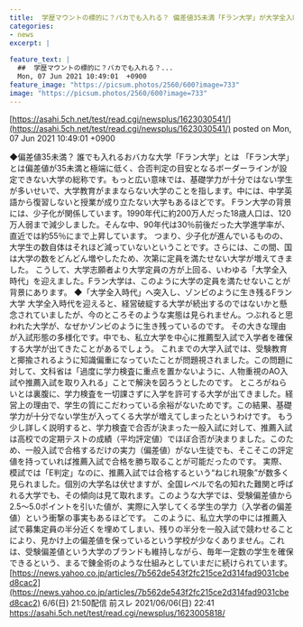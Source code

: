 ```yaml
---
title:  学歴マウントの標的に？バカでも入れる？ 偏差値35未満「Fラン大学」が大学全入時代に増えた理由 ★3  
categories:
- news
excerpt: |
  
feature_text: |
  ##  学歴マウントの標的に？バカでも入れる？...
  Mon, 07 Jun 2021 10:49:01  +0900
feature_image: "https://picsum.photos/2560/600?image=733"
image: "https://picsum.photos/2560/600?image=733"
---
```


[https://asahi.5ch.net/test/read.cgi/newsplus/1623030541/](https://asahi.5ch.net/test/read.cgi/newsplus/1623030541/)
posted on Mon, 07 Jun 2021 10:49:01  +0900

<!--more-->

◆偏差値35未満？ 誰でも入れるおバカな大学「Fラン大学」とは 「Fラン大学」とは偏差値が35未満と極端に低く、合否判定の目安となるボーダーラインが設定できない大学の総称です。もっと広い意味では、基礎学力が十分ではない学生が多いせいで、大学教育がままならない大学のことを指します。中には、中学英語から復習しないと授業が成り立たない大学もあるほどです。 Fラン大学の背景には、少子化が関係しています。1990年代に約200万人だった18歳人口は、120万人弱まで減少しました。そんな中、90年代は30％前後だった大学進学率が、直近では約55％にまで上昇しています。 つまり、少子化が進んでいるものの、大学生の数自体はそれほど減っていないということです。さらには、この間、国は大学の数をどんどん増やしたため、次第に定員を満たせない大学が増えてきました。 こうして、大学志願者より大学定員の方が上回る、いわゆる「大学全入時代」を迎えました。Fラン大学は、このように大学の定員を満たせないことが背景にあります。 ◆「大学全入時代」へ突入し、ゾンビのように生き残るFラン大学 大学全入時代を迎えると、経営破綻する大学が続出するのではないかと懸念されていましたが、今のところそのような実態は見られません。つぶれると思われた大学が、なぜかゾンビのように生き残っているのです。 その大きな理由が入試形態の多様化です。中でも、私立大学を中心に推薦型入試で入学者を確保する大学が出てきたことがあるでしょう。 これまでの大学入試では、受験教育と揶揄されるように知識偏重になっていたことが問題視されました。この問題に対して、文科省は「過度に学力検査に重点を置かないように、人物重視のAO入試や推薦入試を取り入れる」ことで解決を図ろうとしたのです。 ところがねらいとは裏腹に、学力検査を一切課さずに入学を許可する大学が出てきました。経営上の理由で、学生の質にこだわっている余裕がないためです。この結果、基礎学力が十分でない学生が入ってくる大学が増えてしまったというわけです。 もう少し詳しく説明すると、学力検査で合否が決まった一般入試に対して、推薦入試は高校での定期テストの成績（平均評定値）でほぼ合否が決まりました。このため、一般入試で合格するだけの実力（偏差値）がない生徒でも、そこそこの評定値を持っていれば推薦入試で合格を勝ち取ることが可能だったのです。 実際、模試では「E判定」なのに、推薦入試では合格するという“ねじれ現象”が数多く見られました。個別の大学名は伏せますが、全国レベルで名の知れた難関と呼ばれる大学でも、その傾向は見て取れます。このような大学では、受験偏差値から2.5〜5.0ポイントを引いた値が、実際に入学してくる学生の学力（入学者の偏差値）という衝撃の事実もあるほどです。 このように、私立大学の中には推薦入試で募集定員の半分近くを埋めてしまい、残りの半分を一般入試で競わせることにより、見かけ上の偏差値を保っているという学校が少なくありません。これは、受験偏差値という大学のブランドも維持しながら、毎年一定数の学生を確保できるという、まるで錬金術のような仕組みとしていまだに続けられています。 [https://news.yahoo.co.jp/articles/7b562de543f2fc215ce2d314fad9031cbed8cac2](https://news.yahoo.co.jp/articles/7b562de543f2fc215ce2d314fad9031cbed8cac2) 6/6(日) 21:50配信 前スレ 2021/06/06(日) 22:41 https://asahi.5ch.net/test/read.cgi/newsplus/1623005818/

